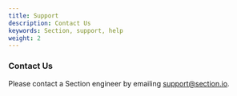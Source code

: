 ```yaml
---
title: Support
description: Contact Us
keywords: Section, support, help
weight: 2
---
```

### Contact Us

Please contact a Section engineer by emailing support@section.io.